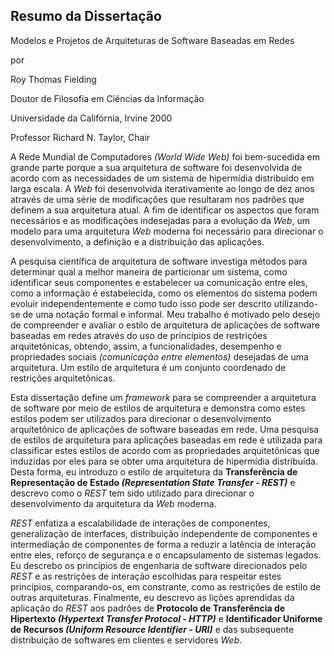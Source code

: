 Resumo da Dissertação
--------------

Modelos e Projetos de Arquiteturas de Software Baseadas em Redes

por

Roy Thomas Fielding

Doutor de Filosofia em Ciências da Informação

Universidade da Califórnia, Irvine 2000

Professor Richard N. Taylor, Chair


A Rede Mundial de Computadores *(World Wide Web)* foi bem-sucedida em grande parte porque a sua arquitetura de software foi desenvolvida de acordo com as necessidades de um sistema de hipermídia distribuído em larga escala. A *Web* foi desenvolvida iterativamente ao longo de dez anos através de uma série de modificações que resultaram nos padrões que definem a sua arquitetura atual. A fim de identificar os aspectos que foram necessários e as modificações indesejadas para a evolução da *Web*, um modelo para uma arquitetura *Web* moderna foi necessário para direcionar o desenvolvimento, a definição e a distribuição das aplicações.

A pesquisa científica de arquitetura de software investiga métodos para determinar qual a melhor maneira de particionar um sistema, como identificar seus componentes e estabelecer ua comunicação entre eles, como a informação é estabelecida, como os elementos do sistema podem evoluir independentemente e como tudo isso pode ser descrito utilizando-se de uma notação formal e informal. Meu trabalho é motivado pelo desejo de compreender e avaliar o estilo de arquitetura de aplicações de software baseadas em redes através do uso de princípios de restrições arquitetônicas, obtendo, assim, a funcionalidades, desempenho e propriedades sociais *(comunicação entre elementos)* desejadas de uma arquitetura. Um estilo de arquitetura é um conjunto coordenado de restrições arquitetônicas.

Esta dissertação define um *framework* para se compreender a arquitetura de software por meio de estilos de arquitetura e demonstra como estes estilos podem ser utilizados para direcionar o desenvolvimento arquitetônico de aplicações de software baseadas em rede. Uma pesquisa de estilos de arquitetura para aplicações baseadas em rede é utilizada para classificar estes estilos de acordo com as propriedades arquitetônicas que induzidas por eles para se obter uma arquitetura de hipermídia distribuída. Desta forma, eu introduzo o estilo de arquitetura da **Transferência de Representação de Estado *(Representation State Transfer - REST)*** e descrevo como o *REST* tem sido utilizado para direcionar o desenvolvimento da arquitetura da *Web* moderna.

*REST* enfatiza a escalabilidade de interações de componentes, generalização de interfaces, distribuição independente de componentes e intermediação  de componentes de forma a reduzir a latência de interação entre eles, reforço de segurança e o encapsulamento de sistemas legados. Eu descrebo os princípios de engenharia de software direcionados pelo *REST* e as restrições de interação escolhidas para respeitar estes princípios, comparando-os, em constrante, como as restrições de estilo de outras arquiteturas. Finalmente, eu descrevo as lições aprendidas da aplicação do *REST* aos padrões de **Protocolo de Transferência de Hipertexto *(Hypertext Transfer Protocol - HTTP)*** e **Identificador Uniforme de Recursos *(Uniform Resource Identifier - URI)*** e das subsequente distribuição de softwares em clientes e servidores *Web*. 